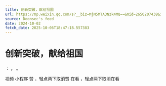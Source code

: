 ```yaml
---
title: 创新突破，献给祖国
url: https://mp.weixin.qq.com/s?__biz=MjM5MTA3Nzk4MQ==&mid=2650207438&idx=1&sn=b601912e25966e4dc44189eae6c61140
source: Doonsec's feed
date: 2024-10-02
fetch_date: 2025-10-06T18:47:18.557383
---
```


# 创新突破，献给祖国

：
，
。

视频
小程序
赞
，轻点两下取消赞
在看
，轻点两下取消在看